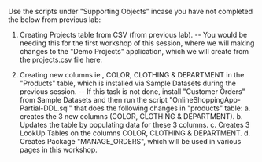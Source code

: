 Use the scripts under "Supporting Objects" incase you have not completed the below from previous lab:

1. Creating Projects table from CSV (from previous lab). -- You would be needing this for the first workshop of this session, where we will making changes to the "Demo Projects" application, which we will create from the projects.csv file here.

2. Creating new columns ie., COLOR, CLOTHING & DEPARTMENT in the "Products" table, which is installed via Sample Datasets during the previous session. -- If this task is not done, install "Customer Orders" from Sample Datasets and then run the script "OnlineShoppingApp-Partial-DDL.sql" that does the following changes in "products" table:
 a. creates the 3 new columns (COLOR, CLOTHING & DEPARTMENT).
 b. Updates the table by populating data for these 3 columns.
 c. Creates 3 LookUp Tables on the columns COLOR, CLOTHING & DEPARTMENT.
 d. Creates Package "MANAGE_ORDERS", which will be used in various pages in this workshop.